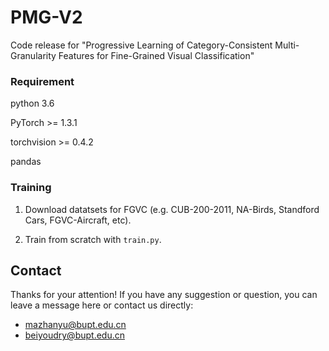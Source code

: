 # PMG-V2
 
Code release for "Progressive Learning of Category-Consistent Multi-Granularity  Features for Fine-Grained Visual Classification"
 
### Requirement
 
python 3.6

PyTorch >= 1.3.1

torchvision >= 0.4.2

pandas

### Training

1. Download datatsets for FGVC (e.g. CUB-200-2011, NA-Birds, Standford Cars, FGVC-Aircraft, etc).

2. Train from scratch with ``train.py``.


## Contact
Thanks for your attention!
If you have any suggestion or question, you can leave a message here or contact us directly:
- mazhanyu@bupt.edu.cn
- beiyoudry@bupt.edu.cn
